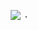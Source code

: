 <p align="center">
<img src="https://github-readme-stats.vercel.app/api/top-langs/?username=mcthomas&theme=highcontrast&card_width=225&layout=compact&langs_count=10&text_color=7F7F7F&bg_color=00000000&hide_border=true&border_radius=7&hide_title=true&hide=html,javascript,css"/> 
<img src="pointer.png" width="10"/>
</p>
